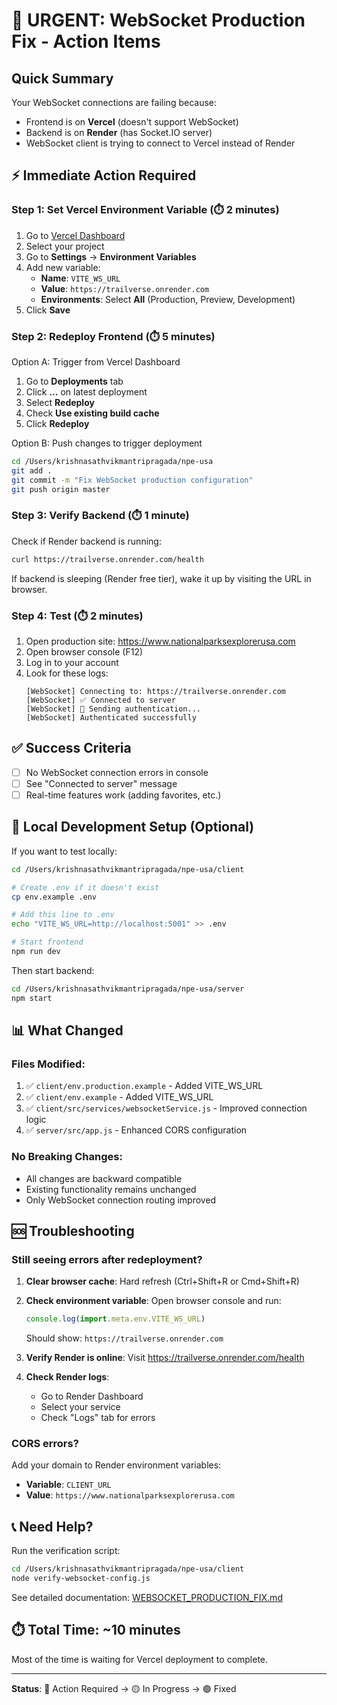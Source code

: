 # 🚨 URGENT: WebSocket Production Fix - Action Items

## Quick Summary

Your WebSocket connections are failing because:
- Frontend is on **Vercel** (doesn't support WebSocket)
- Backend is on **Render** (has Socket.IO server)
- WebSocket client is trying to connect to Vercel instead of Render

## ⚡ Immediate Action Required

### Step 1: Set Vercel Environment Variable (⏱️ 2 minutes)

1. Go to [Vercel Dashboard](https://vercel.com/dashboard)
2. Select your project
3. Go to **Settings** → **Environment Variables**
4. Add new variable:
   - **Name**: `VITE_WS_URL`
   - **Value**: `https://trailverse.onrender.com`
   - **Environments**: Select **All** (Production, Preview, Development)
5. Click **Save**

### Step 2: Redeploy Frontend (⏱️ 5 minutes)

Option A: Trigger from Vercel Dashboard
1. Go to **Deployments** tab
2. Click **...** on latest deployment
3. Select **Redeploy**
4. Check **Use existing build cache**
5. Click **Redeploy**

Option B: Push changes to trigger deployment
```bash
cd /Users/krishnasathvikmantripragada/npe-usa
git add .
git commit -m "Fix WebSocket production configuration"
git push origin master
```

### Step 3: Verify Backend (⏱️ 1 minute)

Check if Render backend is running:
```bash
curl https://trailverse.onrender.com/health
```

If backend is sleeping (Render free tier), wake it up by visiting the URL in browser.

### Step 4: Test (⏱️ 2 minutes)

1. Open production site: https://www.nationalparksexplorerusa.com
2. Open browser console (F12)
3. Log in to your account
4. Look for these logs:
   ```
   [WebSocket] Connecting to: https://trailverse.onrender.com
   [WebSocket] ✅ Connected to server
   [WebSocket] 🔐 Sending authentication...
   [WebSocket] Authenticated successfully
   ```

## ✅ Success Criteria

- [ ] No WebSocket connection errors in console
- [ ] See "Connected to server" message
- [ ] Real-time features work (adding favorites, etc.)

## 🔧 Local Development Setup (Optional)

If you want to test locally:

```bash
cd /Users/krishnasathvikmantripragada/npe-usa/client

# Create .env if it doesn't exist
cp env.example .env

# Add this line to .env
echo "VITE_WS_URL=http://localhost:5001" >> .env

# Start frontend
npm run dev
```

Then start backend:
```bash
cd /Users/krishnasathvikmantripragada/npe-usa/server
npm start
```

## 📊 What Changed

### Files Modified:
1. ✅ `client/env.production.example` - Added VITE_WS_URL
2. ✅ `client/env.example` - Added VITE_WS_URL
3. ✅ `client/src/services/websocketService.js` - Improved connection logic
4. ✅ `server/src/app.js` - Enhanced CORS configuration

### No Breaking Changes:
- All changes are backward compatible
- Existing functionality remains unchanged
- Only WebSocket connection routing improved

## 🆘 Troubleshooting

### Still seeing errors after redeployment?

1. **Clear browser cache**: Hard refresh (Ctrl+Shift+R or Cmd+Shift+R)
2. **Check environment variable**: Open browser console and run:
   ```javascript
   console.log(import.meta.env.VITE_WS_URL)
   ```
   Should show: `https://trailverse.onrender.com`

3. **Verify Render is online**: Visit https://trailverse.onrender.com/health

4. **Check Render logs**:
   - Go to Render Dashboard
   - Select your service
   - Check "Logs" tab for errors

### CORS errors?

Add your domain to Render environment variables:
- **Variable**: `CLIENT_URL`
- **Value**: `https://www.nationalparksexplorerusa.com`

## 📞 Need Help?

Run the verification script:
```bash
cd /Users/krishnasathvikmantripragada/npe-usa/client
node verify-websocket-config.js
```

See detailed documentation: [WEBSOCKET_PRODUCTION_FIX.md](./WEBSOCKET_PRODUCTION_FIX.md)

## ⏱️ Total Time: ~10 minutes

Most of the time is waiting for Vercel deployment to complete.

---

**Status**: 🔴 Action Required → 🟡 In Progress → 🟢 Fixed

